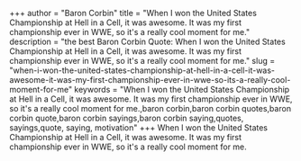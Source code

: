 +++
author = "Baron Corbin"
title = "When I won the United States Championship at Hell in a Cell, it was awesome. It was my first championship ever in WWE, so it's a really cool moment for me."
description = "the best Baron Corbin Quote: When I won the United States Championship at Hell in a Cell, it was awesome. It was my first championship ever in WWE, so it's a really cool moment for me."
slug = "when-i-won-the-united-states-championship-at-hell-in-a-cell-it-was-awesome-it-was-my-first-championship-ever-in-wwe-so-its-a-really-cool-moment-for-me"
keywords = "When I won the United States Championship at Hell in a Cell, it was awesome. It was my first championship ever in WWE, so it's a really cool moment for me.,baron corbin,baron corbin quotes,baron corbin quote,baron corbin sayings,baron corbin saying,quotes, sayings,quote, saying, motivation"
+++
When I won the United States Championship at Hell in a Cell, it was awesome. It was my first championship ever in WWE, so it's a really cool moment for me.

